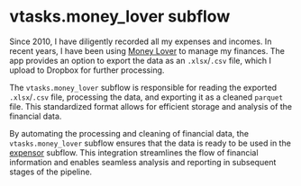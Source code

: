 # vtasks.money_lover subflow

Since 2010, I have diligently recorded all my expenses and incomes. In recent years, I have been using [Money Lover](https://moneylover.me) to manage my finances. The app provides an option to export the data as an `.xlsx`/`.csv` file, which I upload to Dropbox for further processing.

The `vtasks.money_lover` subflow is responsible for reading the exported `.xlsx`/`.csv`  file, processing the data, and exporting it as a cleaned `parquet` file. This standardized format allows for efficient storage and analysis of the financial data.

By automating the processing and cleaning of financial data, the `vtasks.money_lover` subflow ensures that the data is ready to be used in the [expensor](https://github.com/villoro/vtasks/tree/master/src/expensor) subflow. This integration streamlines the flow of financial information and enables seamless analysis and reporting in subsequent stages of the pipeline.
